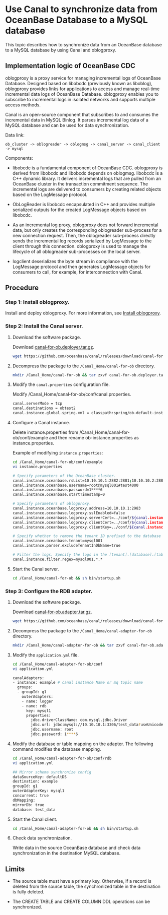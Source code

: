 # Use Canal to synchronize data from OceanBase Database to a MySQL database

This topic describes how to synchronize data from an OceanBase database to a MySQL database by using Canal and oblogproxy.

## Implementation logic of OceanBase CDC

oblogproxy is a proxy service for managing incremental logs of OceanBase Database. Designed based on libobcdc (previously known as liboblog), oblogproxy provides links for applications to access and manage real-time incremental data logs of OceanBase Database. oblogproxy enables you to subscribe to incremental logs in isolated networks and supports multiple access methods.

Canal is an open-source component that subscribes to and consumes the incremental data in MySQL Binlog. It parses incremental log data of a MySQL database and can be used for data synchronization.

Data link:

```shell
ob_cluster -> oblogreader -> oblogmsg -> canal_server -> canal_client -> mysql
```

Components:

* libobcdc is a fundamental component of OceanBase CDC. oblogproxy is derived from libobcdc and libobcdc depends on oblogmsg. libobcdc is a C++ dynamic library. It delivers incremental logs that are pulled from an OceanBase cluster in the transaction commitment sequence. The incremental logs are delivered to consumers by creating related objects based on the LogMessage protocol.

* ObLogReader is libobcdc encapsulated in C++ and provides multiple serialized outputs for the created LogMessage objects based on libobcdc.

* As an incremental log proxy, oblogproxy does not forward incremental data, but only creates the corresponding oblogreader sub-process for a new connection request. Then, the oblogreader sub-process directly sends the incremental log records serialized by LogMessage to the client through this connection. oblogproxy is used to manage the lifecycle of all oblogreader sub-processes on the local server.

* logclient deserializes the byte stream in compliance with the LogMessage protocol and then generates LogMessage objects for consumers to call, for example, for interconnection with Canal.

## Procedure

### Step 1: Install oblogproxy.

Install and deploy oblogproxy. For more information, see [Install oblogproxy](https://www.oceanbase.com/docs/enterprise-oms-doc-cn-0000000001042126).

### Step 2: Install the Canal server.

1. Download the software package.

   Download [canal-for-ob.deployer.tar.gz](https://github.com/oceanbase/canal/releases/download/canal-for-ob-1.1.6-alpha/canal-for-ob.deployer.tar.gz).

   ```bash
   wget https://github.com/oceanbase/canal/releases/download/canal-for-ob-1.1.6-alpha/canal-for-ob.deployer.tar.gz
   ```

2. Decompress the package to the `/Canal_Home/canal-for-ob` directory.

   ```bash
   mkdir /Canal_Home/canal-for-ob && tar zxvf canal-for-ob.deployer.tar.gz  -C /Canal_Home/canal-for-ob
   ```

3. Modify the `canal.properties` configuration file.

   Modify /Canal_Home/canal-for-ob/conf/canal.properties.

   ```bash
   canal.serverMode = tcp
   canal.destinations = obtest2
   canal.instance.global.spring.xml = classpath:spring/ob-default-instance.xml
   ```

4. Configure a Canal instance.

   Delete instance.properties from /Canal_Home/canal-for-ob/conf/example and then rename ob-instance.properties as instance.properties.

   Example of modifying `instance.properties`:

   ```bash
   cd /Canal_Home/canal-for-ob/conf/example
   vi instance.properties

   # Specify parameters of the OceanBase cluster.
   canal.instance.oceanbase.rsList=10.10.10.1:2882:2881;10.10.10.2:2882:2881;10.10.10.3:2882:2881
   canal.instance.oceanbase.username=root@mysql001#test4000
   canal.instance.oceanbase.password=1****6
   canal.instance.oceanbase.startTimestamp=0

   # Specify parameters of oblogproxy.
   canal.instance.oceanbase.logproxy.address=10.10.10.1:2983
   canal.instance.oceanbase.logproxy.sslEnabled=false
   canal.instance.oceanbase.logproxy.serverCert=../conf/${canal.instance.destination:}/ca.crt
   canal.instance.oceanbase.logproxy.clientCert=../conf/${canal.instance.destination:}/client.crt
   canal.instance.oceanbase.logproxy.clientKey=../conf/${canal.instance.destination:}/client.key

   # Specify whether to remove the tenant ID prefixed to the database name. The default database name is in the [tenant].[db] format in the log file exported by the oblogproxy.
   canal.instance.oceanbase.tenant=mysql001
   canal.instance.parser.excludeTenantInDbName=true

   # Filter the logs. Specify the logs in the [tenant].[database].[table] format. Regular expressions are supported.
   canal.instance.filter.regex=mysql001.*.*
   ```

5. Start the Canal server.

   ```bash
   cd /Canal_Home/canal-for-ob && sh bin/startup.sh
   ```

### Step 3: Configure the RDB adapter.

1. Download the software package.

   Download [canal-for-ob.adapter.tar.gz](https://github.com/oceanbase/canal/releases/download/canal-for-ob-1.1.6-alpha/canal-for-ob.adapter.tar.gz).

   ```bash
   wget https://github.com/oceanbase/canal/releases/download/canal-for-ob-1.1.6-alpha/canal-for-ob.adapter.tar.gz
   ```

2. Decompress the package to the `/Canal_Home/canal-adapter-for-ob` directory.

   ```bash
   mkdir /Canal_Home/canal-adapter-for-ob && tar zxvf canal-for-ob.adapter.tar.gz -C /Canal_Home/canal-adapter-for-ob
   ```

3. Modify the `application.yml` file.

   ```bash
   cd /Canal_Home/canal-adapter-for-ob/conf
   vi application.yml

   canalAdapters:
   - instance: example # canal instance Name or mq topic name
     groups:
     - groupId: g1
       outerAdapters:
       - name: logger
       - name: rdb
         key: mysql1
         properties:
           jdbc.driverClassName: com.mysql.jdbc.Driver
           jdbc.url: jdbc:mysql://10.10.10.1:3306/test_data?useUnicode=false
           jdbc.username: root
           jdbc.password: 1****6
   ```

4. Modify the database or table mapping on the adapter. The following command modifies the database mapping.

   ```bash
   cd /Canal_Home/canal-adapter-for-ob/conf/rdb
   vi application.yml

   ## Mirror schema synchronize config
   dataSourceKey: defaultDS
   destination: example
   groupId: g1
   outerAdapterKey: mysql1
   concurrent: true
   dbMapping:
   mirrorDb: true
   database: test_data
   ```

5. Start the Canal client.

   ```bash
   cd /Canal_Home/canal-adapter-for-ob && sh bin/startup.sh
   ```

6. Check data synchronization.

   Write data in the source OceanBase database and check data synchronization in the destination MySQL database.

## Limits

* The source table must have a primary key. Otherwise, if a record is deleted from the source table, the synchronized table in the destination is fully deleted.

* The CREATE TABLE and CREATE COLUMN DDL operations can be synchronized.
